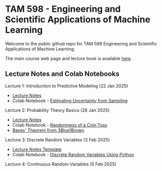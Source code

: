 # TAM 598 - Engineering and Scientific Applications of Machine Learning 

Welcome to the public github repo for TAM 598 Engineering and Scientific Applications of Machine Learning. 

The main course web page and lecture book is available [here](https://elifleaf.github.io/intro-scientific-ml/index.html).

## Lecture Notes and Colab Notebooks 

Lecture 1: Introduction to Predictive Modeling (22 Jan 2025)
+ [Lecture Notes](TAM598-Lecture1-22Jan.pdf)
+ Colab Notebook - [Estimating Uncertainty from Sampling](https://colab.research.google.com/drive/1gBJRecqxxtmd2hVnS9bM7sVEKwwzuCnF)

Lecture 2: Probability Theory Basics (28 Jan 2025)
+ [Lecture Notes](TAM598-Lecture2-28Jan.pdf)
+ Colab Notebook - [Randomness of a Coin Toss](https://colab.research.google.com/drive/1wCrwqNFejwWU3GBJ2dpfyGjj3RTsIwrt)
+ [Bayes' Theorem from 3Blue1Brown](https://www.youtube.com/watch?v=HZGCoVF3YvM)
  
Lecture 3: Discrete Random Variables (3 Feb 2025)
+ [Lecture Notes Template](TAM598-Lecture3-Template-3Feb.pdf)
+ Colab Notebook - [Discrete Random Variables Using Python](https://colab.research.google.com/drive/1oeR4GhnhVjOrFQa_Wy5qd5NbvO0mzU6s)

Lecture 4: Continuous Random Variables (5 Feb 2025)


